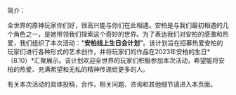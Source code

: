 简介：

全世界的原神玩家你们好，很高兴能与你们在此相遇。安柏是与我们最初相遇的几个角色之一，是她带领我们探索这个奇妙的世界。为了表达我们对安柏的感激和热爱，我们组织了本次活动：**“安柏线上生日会计划”**。该计划旨在招募热爱安柏的玩家们进行各种形式的艺术创作，并将玩家们的作品在2023年安柏的生日*（8.10）*汇聚展示。该计划欢迎全世界的玩家们积极参加本次活动，希望能将安柏的热爱、充满希望和无私的精神传递给更多的人。

有关本次活动的具体投稿，合作，相关问题、咨询和其他细节请进入本页面。

